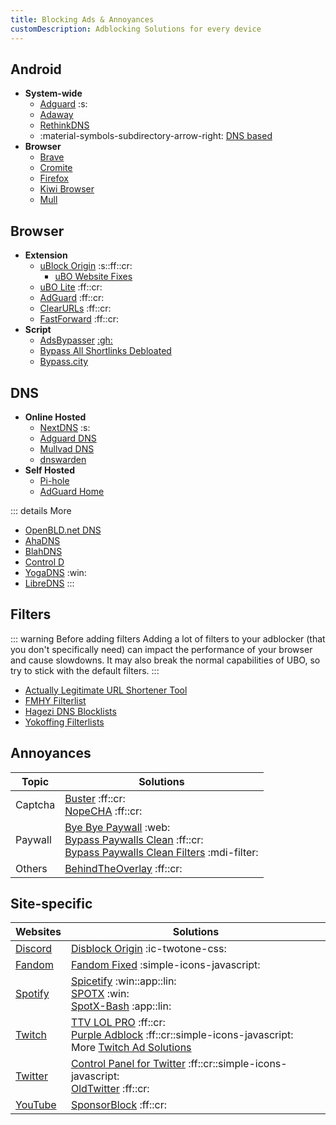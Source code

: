 ```yaml
---
title: Blocking Ads & Annoyances
customDescription: Adblocking Solutions for every device
---
```


<GradientCard title="Blocking Ads" description="Adblocking Solutions for every device" theme="turquoise" variant="thin"/>


## Android

- **System-wide**
  - [Adguard](https://adguard.com/en/welcome.html) :s:
  - [Adaway](https://adaway.org/)
  - [RethinkDNS](https://rethinkdns.com/)
  - :material-symbols-subdirectory-arrow-right: [DNS based](#dns)
- **Browser**
  - [Brave](https://play.google.com/store/apps/details?id=com.brave.browser)
  - [Cromite](https://github.com/uazo/cromite)
  - [Firefox](https://play.google.com/store/apps/details?id=org.mozilla.firefox)
  - [Kiwi Browser](https://play.google.com/store/apps/details?id=com.kiwibrowser.browser)
  - [Mull](https://github.com/Divested-Mobile/Mull-Fenix)


## Browser

- **Extension**
  - [uBlock Origin](https://github.com/gorhill/uBlock) :s::ff::cr:
    - [uBO Website Fixes](https://old.reddit.com/r/uBlockOrigin/wiki/solutions/)
  - [uBO Lite](https://github.com/uBlockOrigin/uBOL-home) :ff::cr:
  - [AdGuard](https://adguard.com/en/adguard-browser-extension/overview.html) :ff::cr:
  - [ClearURLs](https://docs.clearurls.xyz/) :ff::cr:
  - [FastForward](https://fastforward.team/) :ff::cr:
- **Script**
  - [AdsBypasser](https://adsbypasser.github.io/) [:gh:](https://github.com/adsbypasser/adsbypasser)
  - [Bypass All Shortlinks Debloated](https://codeberg.org/Amm0ni4/bypass-all-shortlinks-debloated/)
  - [Bypass.city](https://bypass.city/how-to-install-userscript)


## DNS
- **Online Hosted**
  - [NextDNS](https://nextdns.io/) :s:
  - [Adguard DNS](https://adguard-dns.io/en/welcome.html)
  - [Mullvad DNS](https://mullvad.net/en/help/dns-over-https-and-dns-over-tls)
  - [dnswarden](https://dnswarden.com/index.html)
- **Self Hosted**
  - [Pi-hole](https://pi-hole.net/)
  - [AdGuard Home](https://github.com/AdguardTeam/AdGuardHome)

::: details More
- [OpenBLD.net DNS](https://openbld.net/)
- [AhaDNS](https://blitz-setup.ahadns.com/)
- [BlahDNS](https://blahdns.com/)
- [Control D](https://controld.com/free-dns)
- [YogaDNS](https://yogadns.com/) :win:
- [LibreDNS](https://libredns.gr/)
:::

## Filters

::: warning Before adding filters
Adding a lot of filters to your adblocker (that you don't specifically need) can impact the performance of your browser and cause slowdowns. It may also break the normal capabilities of UBO, so try to stick with the default filters.
:::

- [Actually Legitimate URL Shortener Tool](https://github.com/DandelionSprout/adfilt/blob/master/LegitimateURLShortener.txt)
- [FMHY Filterlist](https://github.com/fmhy/FMHYFilterlist)
- [Hagezi DNS Blocklists](https://github.com/hagezi/dns-blocklists)
- [Yokoffing Filterlists](https://github.com/yokoffing/filterlists) 

## Annoyances

| Topic | Solutions |
|-|-|
| Captcha | [Buster](https://github.com/dessant/buster) :ff::cr: <br> [NopeCHA](https://nopecha.com/) :ff::cr: |
| Paywall | [Bye Bye Paywall](https://byebyepaywall.com/en/) :web: <br> [Bypass Paywalls Clean](https://gitflic.ru/project/magnolia1234/bpc_updates) :ff::cr: <br> [Bypass Paywalls Clean Filters](https://gitflic.ru/project/magnolia1234/bypass-paywalls-clean-filters) :mdi-filter: |
| Others | [BehindTheOverlay](https://github.com/NicolaeNMV/BehindTheOverlay) :ff::cr: |


## Site-specific

| Websites | Solutions |
|-|-|
| [Discord](https://discord.com/) | [Disblock Origin](https://codeberg.org/AllPurposeMat/Disblock-Origin) :ic-twotone-css: |
| [Fandom](https://www.fandom.com/) | [Fandom Fixed](https://github.com/squabbled/FandomFixed) :simple-icons-javascript: |
| [Spotify](https://www.spotify.com/) |  [Spicetify](https://spicetify.app/) :win::app::lin: <br> [SPOTX](https://github.com/SpotX-Official/SpotX) :win: <br> [SpotX-Bash](https://github.com/SpotX-Official/SpotX-Bash) :app::lin: |
| [Twitch](https://www.twitch.tv/) | [TTV LOL PRO](https://github.com/younesaassila/ttv-lol-pro) :ff::cr: <br> [Purple Adblock](https://github.com/arthurbolsoni/Purple-adblock/) :ff::cr::simple-icons-javascript:  <br> More [Twitch Ad Solutions](https://github.com/pixeltris/TwitchAdSolutions/blob/master/full-list.md) |
| [Twitter](https://x.com/home) | [Control Panel for Twitter](https://github.com/insin/control-panel-for-twitter/) :ff::cr::simple-icons-javascript: <br> [OldTwitter](https://github.com/dimdenGD/OldTwitter) :ff::cr: |
| [YouTube](https://www.youtube.com/) | [SponsorBlock](https://sponsor.ajay.app/) :ff::cr: |